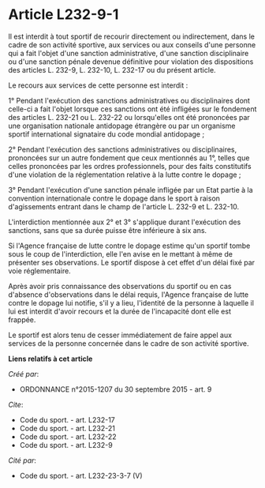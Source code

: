 # Article L232-9-1

Il est interdit à tout sportif de recourir directement ou indirectement, dans le cadre de son activité sportive, aux services
ou aux conseils d'une personne qui a fait l'objet d'une sanction administrative, d'une sanction disciplinaire ou d'une
sanction pénale devenue définitive pour violation des dispositions des articles L. 232-9, L. 232-10, L. 232-17 ou du présent
article. 

Le recours aux services de cette personne est interdit : 

1° Pendant l'exécution des sanctions administratives ou disciplinaires dont celle-ci a fait l'objet lorsque ces sanctions ont
été infligées sur le fondement des articles L. 232-21 ou L. 232-22 ou lorsqu'elles ont été prononcées par une organisation
nationale antidopage étrangère ou par un organisme sportif international signataire du code mondial antidopage ; 

2° Pendant l'exécution des sanctions administratives ou disciplinaires, prononcées sur un autre fondement que ceux mentionnés
au 1°, telles que celles prononcées par les ordres professionnels, pour des faits constitutifs d'une violation de la
réglementation relative à la lutte contre le dopage ; 

3° Pendant l'exécution d'une sanction pénale infligée par un Etat partie à la convention internationale contre le dopage dans
le sport à raison d'agissements entrant dans le champ de l'article L. 232-9 et L. 232-10. 

L'interdiction mentionnée aux 2° et 3° s'applique durant l'exécution des sanctions, sans que sa durée puisse être inférieure
à six ans. 

Si l'Agence française de lutte contre le dopage estime qu'un sportif tombe sous le coup de l'interdiction, elle l'en avise en
le mettant à même de présenter ses observations. Le sportif dispose à cet effet d'un délai fixé par voie réglementaire. 

Après avoir pris connaissance des observations du sportif ou en cas d'absence d'observations dans le délai requis, l'Agence
française de lutte contre le dopage lui notifie, s'il y a lieu, l'identité de la personne à laquelle il lui est interdit
d'avoir recours et la durée de l'incapacité dont elle est frappée. 

Le sportif est alors tenu de cesser immédiatement de faire appel aux services de la personne concernée dans le cadre de son
activité sportive.

**Liens relatifs à cet article**

_Créé par_:

  - ORDONNANCE n°2015-1207 du 30 septembre 2015 - art. 9

_Cite_:

  - Code du sport. - art. L232-17
  - Code du sport. - art. L232-21
  - Code du sport. - art. L232-22
  - Code du sport. - art. L232-9

_Cité par_:

  - Code du sport. - art. L232-23-3-7 (V)
